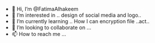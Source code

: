 - 👋 Hi, I’m @FatimaAlhakeem
- 👀 I’m interested in .. design of social media and logo..
- 🌱 I’m currently learning .. How I can encryption file ..act..
- 💞️ I’m looking to collaborate on ...
- 📫 How to reach me ...

<!---
FatimaAlhakeem/FatimaAlhakeem is a ✨ special ✨ repository because its `README.md` (this file) appears on your GitHub profile.
You can click the Preview link to take a look at your changes.
--->
